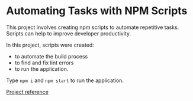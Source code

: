# Automating Tasks with NPM Scripts

This project involves creating npm scripts to automate repetitive tasks.
Scripts can help to improve developer productivity.

In this project, scripts were created:

- to automate the build process
- to find and fix lint errors
- to run the application.

Type `npm i` and  `npm start` to run the application.

[Project reference](https://www.pluralsight.com/projects/automating-node-js-with-npm-scripts/ "Pluralsight project link")
